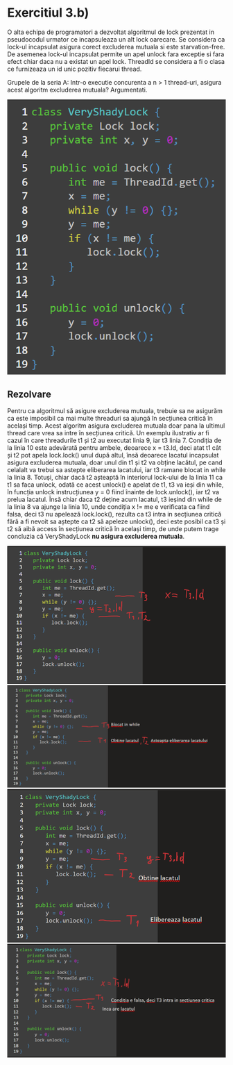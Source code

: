 # Exercitiul 3.b)

 O alta echipa de programatori a dezvoltat algoritmul de lock prezentat in pseudocodul urmator ce incapsuleaza un alt lock oarecare. Se considera ca lock-ul incapsulat asigura corect excluderea mutuala si este starvation-free. De asemenea lock-ul incapsulat permite un apel unlock fara exceptie si fara efect chiar daca nu a existat un apel lock. ThreadId se considera a fi o clasa ce furnizeaza un id unic pozitiv fiecarui thread.

Grupele de la seria A: Intr-o executie concurenta a n > 1 thread-uri, asigura acest algoritm excluderea mutuala? Argumentati.

![alt text](./media/condition.png)

## Rezolvare

Pentru ca algoritmul să asigure excluderea mutuala, trebuie sa ne asigurăm ca este imposibil ca mai multe threaduri sa ajungă în secțiunea critică în același timp. Acest algoritm asigura excluderea mutuala doar pana la ultimul thread care vrea sa intre în secțiunea critică. Un exemplu ilustrativ ar fi cazul în care threadurile t1 și t2 au executat linia 9, iar t3 linia 7.  Condiția de la linia 10 este adevărată pentru ambele, deoarece x = t3.Id, deci atat t1 cât și t2 pot apela lock.lock() unul după altul, însă deoarece lacatul incapsulat  asigura excluderea mutuala, doar unul din t1 și t2 va obține lacătul, pe cand celalalt va trebui sa astepte eliberarea lacatului, iar t3 ramane blocat in while la linia 8. Totuși, chiar dacă t2 așteaptă în interiorul lock-ului de la linia 11 ca t1 sa faca unlock, odată ce acest unlock() e apelat de t1, t3 va ieși din while, în funcția unlock instrucțiunea y = 0 fiind înainte de lock.unlock(), iar t2 va prelua lacatul. Însă chiar daca t2 deține acum lacatul, t3 ieșind din while de la linia 8 va ajunge la linia 10, unde condiția x != me e verificata ca fiind falsa, deci t3 nu apelează lock.lock(), rezulta ca t3 intra in secțiunea critică fără a fi nevoit sa aștepte ca t2 să apeleze unlock(), deci este posibil ca t3 și t2 să aibă access în secțiunea critică în același timp, de unde putem trage concluzia că VeryShadyLock **nu asigura excluderea mutuala**.

![alt text](./media/img1.png)
![alt text](./media/img2.png)
![alt text](./media/img3.png)
![alt text](./media/img4.png)